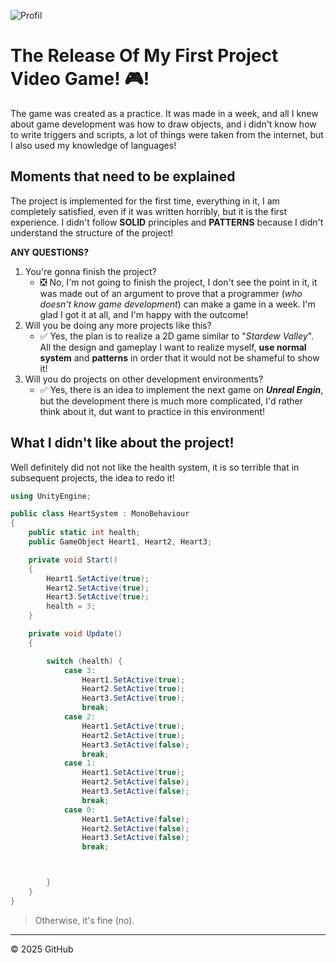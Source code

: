 ![Profil](https://sun9-3.userapi.com/s/v1/if2/jStS_Ppob1WRL0kEGaIOsPCjLTKcL_gvWoCGzq8XfTLw39fHhDdEentNDlH88En0hTVeD0QTtA_o6mbuR9LcN24K.jpg?quality=95&as=32x5,48x7,72x10,108x15,160x23,240x34,360x51,480x69,540x77,640x91,720x103,1080x154,1280x183,1440x206,1680x240&from=bu&u=z5Y6QNpVPR8ITSPTxPFJT1tJXKEWec7ts_7sPdw49cE&cs=807x115)

# The Release Of My First Project Video Game! :video_game:!
<p>The game was created as a practice. It was made in a week, and all I knew about game development was how to draw objects, and i didn't know how to write triggers and scripts, a lot of things were taken from the internet, but I also used my knowledge of languages!</p>

## Moments that need to be explained
The project is implemented for the first time, everything in it, I am completely satisfied, even if it was written horribly, but it is the first experience. I didn't follow **SOLID** principles and **PATTERNS** because I didn't understand the structure of the project!

**ANY QUESTIONS?**
1. You're gonna finish the project?
    * :negative_squared_cross_mark: No, I'm not going to finish the project, I don't see the point in it, it was made out of an argument to prove that a programmer (*who doesn't know game development*) can make a game in a week. I'm glad I got it at all, and I'm happy with the outcome! 
2. Will you be doing any more projects like this?
    * :white_check_mark: Yes, the plan is to realize a 2D game similar to "*Stardew Valley*". All the design and gameplay I want to realize myself, **use normal system** and **patterns** in order that it would not be shameful to show it!
3. Will you do projects on other development environments? 
    * :white_check_mark: Yes, there is an idea to implement the next game on ***Unreal Engin***, but the development there is much more complicated, I'd rather think about it, dut want to practice in this environment!

## What I didn't like about the project!
Well definitely did not not like the health system, it is so terrible that in subsequent projects, the idea to redo it!
``` C#
using UnityEngine;

public class HeartSystem : MonoBehaviour
{
    public static int health;
    public GameObject Heart1, Heart2, Heart3;

    private void Start()
    {
        Heart1.SetActive(true);
        Heart2.SetActive(true);
        Heart3.SetActive(true);
        health = 3;
    }

    private void Update()
    {

        switch (health) {
            case 3:
                Heart1.SetActive(true);
                Heart2.SetActive(true);
                Heart3.SetActive(true);
                break;
            case 2:
                Heart1.SetActive(true);
                Heart2.SetActive(true);
                Heart3.SetActive(false);
                break;
            case 1:
                Heart1.SetActive(true);
                Heart2.SetActive(false);
                Heart3.SetActive(false);
                break;
            case 0:
                Heart1.SetActive(false);
                Heart2.SetActive(false);
                Heart3.SetActive(false);
                break;



        }
    }
}
``` 
> Otherwise, it's fine (no).
___
© 2025 GitHub 